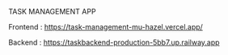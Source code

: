 TASK MANAGEMENT APP

Frontend : https://task-management-mu-hazel.vercel.app/

Backend : https://taskbackend-production-5bb7.up.railway.app
